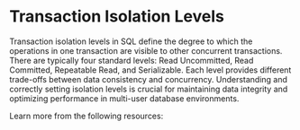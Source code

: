 # Transaction Isolation Levels

Transaction isolation levels in SQL define the degree to which the operations in one transaction are visible to other concurrent transactions. There are typically four standard levels: Read Uncommitted, Read Committed, Repeatable Read, and Serializable. Each level provides different trade-offs between data consistency and concurrency. Understanding and correctly setting isolation levels is crucial for maintaining data integrity and optimizing performance in multi-user database environments.

Learn more from the following resources:

